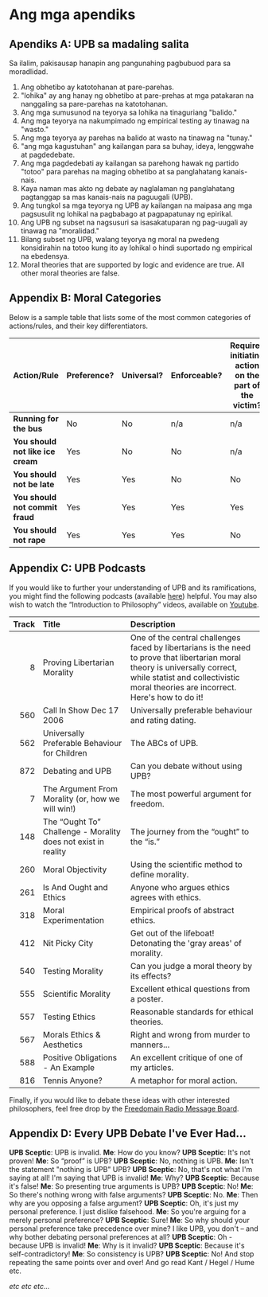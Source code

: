 # Ang mga apendiks

## Apendiks A: UPB sa madaling salita

Sa ilalim, pakisausap hanapin ang pangunahing pagbubuod para sa moradlidad.

1. Ang obhetibo ay katotohanan at pare-parehas.
2. "lohika" ay ang hanay ng obhetibo at pare-prehas at mga patakaran na nanggaling sa pare-parehas na katotohanan.
3. Ang mga sumusunod na teyorya sa lohika na tinaguriang "balido."
4. Ang mga teyorya na nakumpimado ng empirical testing ay tinawag na "wasto."
5. Ang mga teyorya ay parehas na balido at wasto na tinawag na "tunay."
6. "ang mga kagustuhan" ang kailangan para sa buhay, ideya, lenggwahe at pagdedebate.
7. Ang mga pagdedebati ay kailangan sa parehong hawak ng partido "totoo" para parehas na maging obhetibo at sa panglahatang kanais-nais.
8. Kaya naman mas akto ng debate ay naglalaman ng panglahatang pagtanggap sa mas kanais-nais na paguugali (UPB).
9. Ang tungkol sa mga teyorya ng UPB ay kailangan na maipasa ang mga pagsusulit ng lohikal na pagbabago at pagpapatunay ng epirikal.
10. Ang UPB ng subset na nagsusuri sa isasakatuparan ng pag-uugali ay tinawag na "moralidad."
11. Bilang subset ng UPB, walang teyorya ng moral na pwedeng konsidirahin na totoo kung ito ay lohikal o hindi suportado ng empirical na ebedensya.
12. Moral theories that are supported by logic and evidence are true. All other moral theories are false.

## Appendix B: Moral Categories

Below is a sample table that lists some of the most common categories of actions/rules, and their key differentiators.

| Action/Rule                       | Preference? | Universal? | Enforceable? | Requires initiating action on the part of the victim? | Can violators be avoided? | Moral Category                |
| --------------------------------- | ----------- | ---------- | ------------ | ----------------------------------------------------- | ------------------------- | ----------------------------- |
| **Running for the bus**           | No          | No         | n/a          | n/a                                                   | n/a                       | Neutral                       |
| **You should not like ice cream** | Yes         | No         | No           | n/a                                                   | n/a                       | Neutral (personal preference) |
| **You should not be late**        | Yes         | Yes        | No           | No                                                    | Yes                       | APA                           |
| **You should not commit fraud**   | Yes         | Yes        | Yes          | Yes                                                   | Yes                       | Good                          |
| **You should not rape**           | Yes         | Yes        | Yes          | No                                                    | No                        | Good                          |

## Appendix C: UPB Podcasts

If you would like to further your understanding of UPB and its ramifications, you might find the following podcasts (available [here](www.freedomainradio.com)) helpful. You may also wish to watch the “Introduction to Philosophy” videos, available on [Youtube](www.youtube.com/freedomainradio).

| Track | Title                                                         | Description                                                                                                                                                                                                        |
| -----:|:------------------------------------------------------------- |:------------------------------------------------------------------------------------------------------------------------------------------------------------------------------------------------------------------ |
|     8 | Proving Libertarian Morality                                  | One of the central challenges faced by libertarians is the need to prove that libertarian moral theory is universally correct, while statist and collectivistic moral theories are incorrect. Here's how to do it! |
|   560 | Call In Show Dec 17 2006                                      | Universally preferable behaviour and rating dating.                                                                                                                                                                |
|   562 | Universally Preferable Behaviour for Children                 | The ABCs of UPB.                                                                                                                                                                                                   |
|   872 | Debating and UPB                                              | Can you debate without using UPB?                                                                                                                                                                                  |
|     7 | The Argument From Morality (or, how we will win!)             | The most powerful argument for freedom.                                                                                                                                                                            |
|   148 | The “Ought To” Challenge - Morality does not exist in reality | The journey from the “ought” to the “is.”                                                                                                                                                                          |
|   260 | Moral Objectivity                                             | Using the scientific method to define morality.                                                                                                                                                                    |
|   261 | Is And Ought and Ethics                                       | Anyone who argues ethics agrees with ethics.                                                                                                                                                                       |
|   318 | Moral Experimentation                                         | Empirical proofs of abstract ethics.                                                                                                                                                                               |
|   412 | Nit Picky City                                                | Get out of the lifeboat! Detonating the 'gray areas' of morality.                                                                                                                                                  |
|   540 | Testing Morality                                              | Can you judge a moral theory by its effects?                                                                                                                                                                       |
|   555 | Scientific Morality                                           | Excellent ethical questions from a poster.                                                                                                                                                                         |
|   557 | Testing Ethics                                                | Reasonable standards for ethical theories.                                                                                                                                                                         |
|   567 | Morals Ethics & Aesthetics                                    | Right and wrong from murder to manners...                                                                                                                                                                          |
|   588 | Positive Obligations - An Example                             | An excellent critique of one of my articles.                                                                                                                                                                       |
|   816 | Tennis Anyone?                                                | A metaphor for moral action.                                                                                                                                                                                       |

Finally, if you would like to debate these ideas with other interested philosophers, feel free drop by the [Freedomain Radio Message Board](www.freedomainradio.com/board).

## Appendix D: Every UPB Debate I've Ever Had...

**UPB Sceptic**: UPB is invalid. **Me**: How do you know? **UPB Sceptic**: It's not proven! **Me**: So “proof” is UPB? **UPB Sceptic**: No, nothing is UPB. **Me**: Isn't the statement "nothing is UPB" UPB? **UPB Sceptic**: No, that's not what I'm saying at all! I'm saying that UPB is invalid! **Me**: Why? **UPB Sceptic**: Because it's false! **Me**: So presenting true arguments is UPB? **UPB Sceptic**: No! **Me**: So there's nothing wrong with false arguments? **UPB Sceptic**: No. **Me**: Then why are you opposing a false argument? **UPB Sceptic**: Oh, it's just my personal preference. I just dislike falsehood. **Me**: So you're arguing for a merely personal preference? **UPB Sceptic**: Sure! **Me**: So why should your personal preference take precedence over mine? I like UPB, you don't – and why bother debating personal preferences at all? **UPB Sceptic**: Oh - because UPB is invalid! **Me**: Why is it invalid? **UPB Sceptic**: Because it's self-contradictory! **Me**: So consistency is UPB? **UPB Sceptic**: No! And stop repeating the same points over and over! And go read Kant / Hegel / Hume etc.

*etc etc etc...*